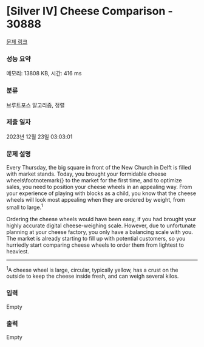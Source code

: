 # [Silver IV] Cheese Comparison - 30888 

[문제 링크](https://www.acmicpc.net/problem/30888) 

### 성능 요약

메모리: 13808 KB, 시간: 416 ms

### 분류

브루트포스 알고리즘, 정렬

### 제출 일자

2023년 12월 23일 03:03:01

### 문제 설명

<p>Every Thursday, the big square in front of the New Church in Delft is filled with market stands. Today, you brought your formidable cheese wheels\footnotemark{} to the market for the first time, and to optimize sales, you need to position your cheese wheels in an appealing way. From your experience of playing with blocks as a child, you know that the cheese wheels will look most appealing when they are ordered by weight, from small to large.<sup>1</sup></p>

<p>Ordering the cheese wheels would have been easy, if you had brought your highly accurate digital cheese-weighing scale. However, due to unfortunate planning at your cheese factory, you only have a balancing scale with you. The market is already starting to fill up with potential customers, so you hurriedly start comparing cheese wheels to order them from lightest to heaviest.</p>

<hr>
<p><sup>1</sup>A cheese wheel is large, circular, typically yellow, has a crust on the outside to keep the cheese inside fresh, and can weigh several kilos.</p>

### 입력 

 Empty

### 출력 

 Empty

